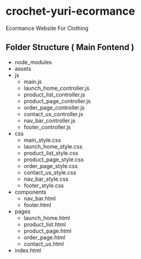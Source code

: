 # crochet-yuri-ecormance
Ecormance Website For Clothing

## Folder Structure ( Main Fontend ) 
- node_modules
- assets 
- js
    - main.js
    - launch_home_controller.js
    - product_list_controller.js
    - product_page_controller.js
    - order_page_controller.js
    - contact_us_controller.js
    - nav_bar_controller.js
    - footer_controller.js
- css 
    - main_style.css
    - launch_home_style.css
    - product_list_style.css
    - product_page_style.css
    - order_page_style.css
    - contact_us_style.css
    - nav_bar_style.css
    - footer_style.css
- components 
    - nav_bar.html    
    - footer.html
- pages 
    - launch_home.html 
    - product_list.html
    - product_page.html
    - order_page.html
    - contact_us.html
- index.html 



